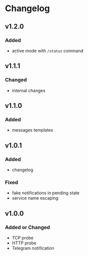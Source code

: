 # Changelog

## v1.2.0

### Added
- active mode with `/status` command

## v1.1.1

### Changed
- internal changes

## v1.1.0

### Added
- messages templates

## v1.0.1

### Added
- changelog

### Fixed
- fake notifications in pending state
- service name escaping

## v1.0.0

### Added or Changed
- TCP probe
- HTTP probe
- Telegram notification
